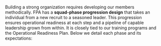 Building a strong organization requires developing our members methodically. FPA has a **squad-phase progression design** that takes an individual from a new recruit to a seasoned leader. This progression ensures operational readiness at each step and a pipeline of capable leadership grown from within. It is closely tied to our training programs and the Operational Readiness Plan. Below we detail each phase and its expectations: